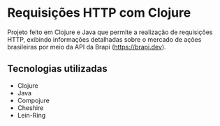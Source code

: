 # Requisições HTTP com Clojure


Projeto feito em Clojure e Java que permite a realização de requisições HTTP, exibindo informações detalhadas sobre o mercado de ações brasileiras por meio da API da Brapi (<https://brapi.dev>).


## Tecnologias utilizadas

* Clojure
* Java
* Compojure
* Cheshire
* Lein-Ring
